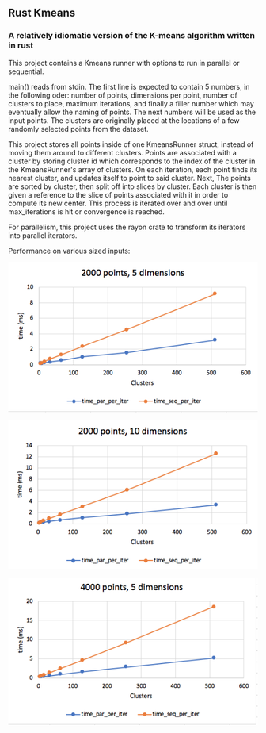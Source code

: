## Rust Kmeans
### A relatively idiomatic version of the K-means algorithm written in rust

This project contains a Kmeans runner with options to run in parallel or sequential.

main() reads from stdin. The first line is expected to contain 5 numbers, in the following oder: number of points, dimensions per point, number of clusters to place, maximum iterations, and finally a filler number which may eventually allow the naming of points. The next numbers will be used as the input points. The clusters are originally placed at the locations of a few randomly selected points from the dataset.

This project stores all points inside of one KmeansRunner struct, instead of moving them around to different clusters. Points are associated with a cluster by storing cluster id which corresponds to the index of the cluster in the KmeansRunner's array of clusters. On each iteration, each point finds its nearest cluster, and updates itself to point to said cluster. Next, The points are sorted by cluster, then split off into slices by cluster. Each cluster is then given a reference to the slice of points associated with it in order to compute its new center. This process is iterated over and over until max_iterations is hit or convergence is reached.

For parallelism, this project uses the rayon crate to transform its iterators into parallel iterators.

Performance on various sized inputs:

![image](images/2000x5.png)

![image](images/2000x10.png)

![image](images/4000x5.png)
